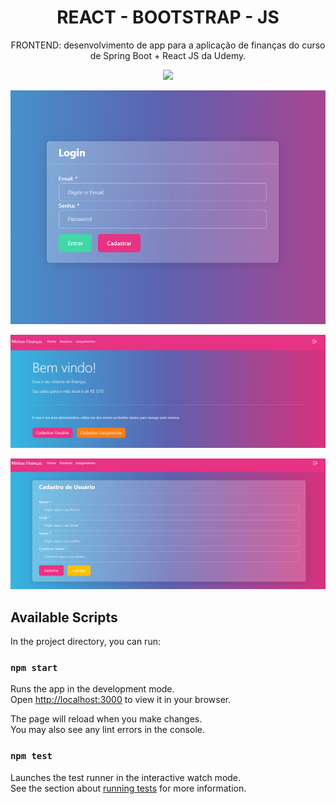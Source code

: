 <h1 align="center">REACT - BOOTSTRAP - JS</h1>

<p align="center">
FRONTEND: desenvolvimento de app para a aplicação de finanças do curso de Spring Boot + React JS da Udemy.
</p>

<p align="center">
<img src="http://img.shields.io/static/v1?label=STATUS&message=EM%20DESENVOLVIMENTO&color=GREEN&style=for-the-badge"/>
</p>

<p align="center">
<img src="./src/login.png" alt="Page login"/>
</p>

<p align="center">
<img src="./src/home.png" alt="Page home"/>
</p>

<p align="center">
<img src="./src/signup.png" alt="Page SignUp"/>
</p>


## Available Scripts

In the project directory, you can run:

### `npm start`

Runs the app in the development mode.\
Open [http://localhost:3000](http://localhost:3000) to view it in your browser.

The page will reload when you make changes.\
You may also see any lint errors in the console.

### `npm test`

Launches the test runner in the interactive watch mode.\
See the section about [running tests](https://facebook.github.io/create-react-app/docs/running-tests) for more information.
